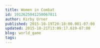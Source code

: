 ```yaml
---
title: Women in Combat
id: 1912625041250067811
author: Kirby Urner
published: 2015-10-19T20:18:00.001-07:00
updated: 2015-10-21T13:09:17.619-07:00
blog: world_game
tags: 
---
```


